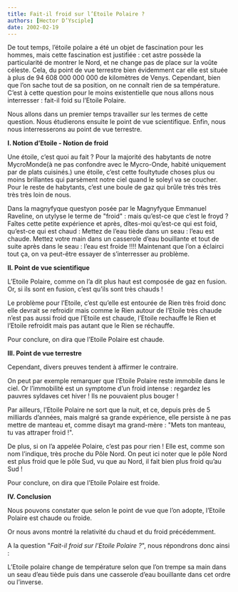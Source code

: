 ```yaml
---
title: Fait-il froid sur l’Etoile Polaire ?
authors: [Hector D’Ysciple]
date: 2002-02-19
---
```


De tout temps, l’étoile polaire a été un objet de fascination pour les hommes, mais cette fascination est justifiée : cet astre possède la particularité de montrer le Nord, et ne change pas de place sur la voûte céleste. Cela, du point de vue terrestre bien évidemment car elle est située à plus de 94 608 000 000 000 de kilomètres de Venys. Cependant, bien que l’on sache tout de sa position, on ne connaît rien de sa température. C’est à cette question pour le moins existentielle que nous allons nous interresser : fait-il foid su l’Etoile Polaire.

Nous allons dans un premier temps travailler sur les termes de cette question. Nous étudierons ensuite le point de vue scientifique. Enfin, nous nous interresserons au point de vue terrestre.

**I. Notion d’Etoile - Notion de froid**

Une étoile, c’est quoi au fait ? Pour la majorité des habytants de notre MycroMonde(à ne pas confondre avec le Mycro-Onde, habité uniquement par de plats cuisinés.) une étoile, c’est cette foultytude choses plus ou moins brillantes qui parsèment notre ciel quand le soleyl va se coucher. Pour le reste de habytants, c’est une boule de gaz qui brûle très très très très très loin de nous.

Dans la magnyfyque questyon posée par le Magnyfyque Emmanuel Raveline, on utylyse le terme de "froid" : mais qu’est-ce que c’est le froyd ? Faîtes cette petite expérience et après, dîtes-moi qu’est-ce qui est foid, qu’est-ce qui est chaud : Mettez de l’eau tiède dans un seau : l’eau est chaude. Mettez votre main dans un casserole d’eau bouillante et tout de suite après dans le seau : l’eau est froide !!!! Maintenant que l’on a éclairci tout ça, on va peut-être essayer de s’interresser au problème.

**II. Point de vue scientifique**

L’Etoile Polaire, comme on l’a dit plus haut est composée de gaz en fusion. Or, si ils sont en fusion, c’est qu’ils sont très chauds !

Le problème pour l’Etoile, c’est qu’elle est entourée de Rien très froid donc elle devrait se refroidir mais comme le Rien autour de l’Etoile très chaude n’est pas aussi froid que l’Etoile est chaude, l’Etoile rechauffe le Rien et l’Etoile refroidit mais pas autant que le Rien se réchauffe.

Pour conclure, on dira que l’Etoile Polaire est chaude.

**III. Point de vue terrestre**

Cependant, divers preuves tendent à affirmer le contraire.

On peut par exemple remarquer que l’Etoile Polaire reste immobile dans le ciel. Or l’immobilité est un symptome d’un froid intense : regardez les pauvres syldaves cet hiver ! Ils ne pouvaient plus bouger !

Par ailleurs, l’Etoile Polaire ne sort que la nuit, et ce, depuis près de 5 milliards d’années, mais malgré sa grande expérience, elle persiste à ne pas mettre de manteau et, comme disayt ma grand-mère : "Mets ton manteau, tu vas attraper froid !".

De plus, si on l’a appelée Polaire, c’est pas pour rien ! Elle est, comme son nom l’indique, très proche du Pôle Nord. On peut ici noter que le pôle Nord est plus froid que le pôle Sud, vu que au Nord, il fait bien plus froid qu’au Sud !

Pour conclure, on dira que l’Etoile Polaire est froide.

**IV. Conclusion**

Nous pouvons constater que selon le point de vue que l’on adopte, l’Etoile Polaire est chaude ou froide.

Or nous avons montré la relativité du chaud et du froid précédemment.

A la question "_Fait-il froid sur l’Etoile Polaire ?_", nous répondrons donc ainsi :

L’Etoile polaire change de température selon que l’on trempe sa main dans un seau d’eau tiède puis dans une casserole d’eau bouillante dans cet ordre ou l’inverse.